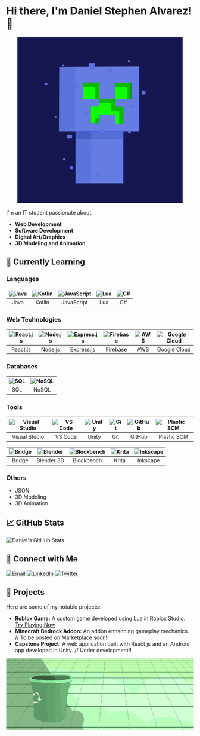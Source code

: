 # Hi there, I'm Daniel Stephen Alvarez! 👋

<div align="center">
  <img src="./assets/tiredhalloweddd.gif" alt="Banner">
</div>

I'm an IT student passionate about:

- **Web Development**
- **Software Development**
- **Digital Art/Graphics**
- **3D Modeling and Animation**

## 🌱 Currently Learning

### Languages

| ![Java](https://skillicons.dev/icons?i=java) | ![Kotlin](https://skillicons.dev/icons?i=kotlin) | ![JavaScript](https://skillicons.dev/icons?i=javascript) | ![Lua](https://skillicons.dev/icons?i=lua) | ![C#](https://skillicons.dev/icons?i=cs) |
|:---:|:---:|:---:|:---:|:---:|
| Java | Kotlin | JavaScript | Lua | C# |

### Web Technologies

| ![React.js](https://skillicons.dev/icons?i=react) | ![Node.js](https://skillicons.dev/icons?i=nodejs) | ![Express.js](https://skillicons.dev/icons?i=express) | ![Firebase](https://skillicons.dev/icons?i=firebase) | ![AWS](https://skillicons.dev/icons?i=aws) | ![Google Cloud](https://skillicons.dev/icons?i=gcp) |
|:---:|:---:|:---:|:---:|:---:|:---:|
| React.js | Node.js | Express.js | Firebase | AWS | Google Cloud |

### Databases

| ![SQL](https://skillicons.dev/icons?i=postgres) | ![NoSQL](https://skillicons.dev/icons?i=mongodb) |
|:---:|:---:|
| SQL | NoSQL |

### Tools

| ![Visual Studio](https://skillicons.dev/icons?i=visualstudio) | ![VS Code](https://skillicons.dev/icons?i=vscode) | ![Unity](https://skillicons.dev/icons?i=unity) | ![Git](https://skillicons.dev/icons?i=git) | ![GitHub](https://skillicons.dev/icons?i=github) | ![Plastic SCM](https://skillicons.dev/icons?i=plasticscm) |
|:---:|:---:|:---:|:---:|:---:|:---:|
| Visual Studio | VS Code | Unity | Git | GitHub | Plastic SCM |

| ![Bridge](https://go-skill-icons.vercel.app/api/icons?i=bridge) | ![Blender](https://skillicons.dev/icons?i=blender) | ![Blockbench](https://skillicons.dev/icons?i=blockbench) | ![Krita](https://skillicons.dev/icons?i=krita) | ![Inkscape](https://go-skill-icons.vercel.app/api/icons?i=inkscape) |
|:---:|:---:|:---:|:---:|:---:|
| Bridge | Blender 3D | Blockbench | Krita | Inkscape |

### Others

- JSON
- 3D Modeling
- 3D Animation
## 📈 GitHub Stats

![Daniel's GitHub Stats](https://github-readme-stats.vercel.app/api?username=DanStphn&show_icons=true&theme=radical)

## 🔗 Connect with Me

[![Email](https://img.shields.io/badge/Email-danenigma007%40gmail.com-red)](mailto:danenigma007@gmail.com)
[![LinkedIn](https://img.shields.io/badge/LinkedIn-Connect-blue)](https://www.linkedin.com/in/ds-alvarez/)
[![Twitter](https://img.shields.io/badge/Twitter-Follow-blue)](https://x.com/danyhallo)

## 🚀 Projects

Here are some of my notable projects:

- **Roblox Game:** A custom game developed using Lua in Roblox Studio. [Try Playing Now](https://ro.blox.com/Ebh5?af_dp=roblox%3A%2F%2Fnavigation%2Fgame_details%3FgameId%3D6116228439&af_web_dp=https%3A%2F%2Fwww.roblox.com%2Fgames%2F17851222097)
- **Minecraft Bedrock Addon:** An addon enhancing gameplay mechanics. // To be posted on Marketplace soon!!
- **Capstone Project:** A web application built with React.js and an Android app developed in Unity. // Under development!!

<div align="center">
  <img src="./assets/recyclegif.gif" alt="Banner">
</div>

